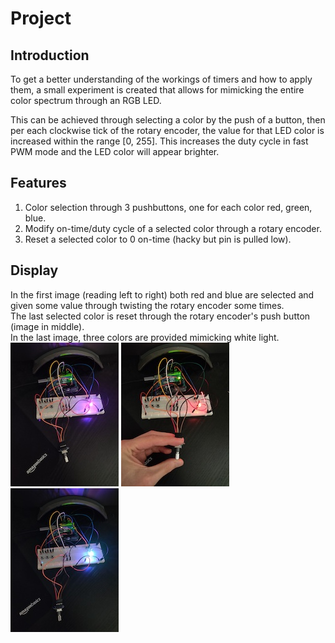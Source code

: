 # Project
## Introduction
To get a better understanding of the workings of timers and how to apply them, a small experiment is created that allows for mimicking the entire color spectrum through an RGB LED.  

This can be achieved through selecting a color by the push of a button, then per each clockwise tick of the rotary encoder, the value for that LED color is increased within the range [0, 255]. This increases the duty cycle in fast PWM mode and the LED color will appear brighter.

## Features
1. Color selection through 3 pushbuttons, one for each color red, green, blue.
2. Modify on-time/duty cycle of a selected color through a rotary encoder.
3. Reset a selected color to 0 on-time (hacky but pin is pulled low).

## Display
In the first image (reading left to right) both red and blue are selected and given some value through twisting the rotary encoder some times.  
The last selected color is reset through the rotary encoder's push button (image in middle).  
In the last image, three colors are provided mimicking white light.  
![RB Colors On](RB-ON-s.jpg) ![Blue Color Reset](B-RESET-s.jpeg) ![RGB Colors On](RGB-ON-s.jpg)
